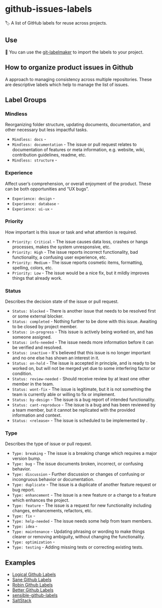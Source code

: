 # github-issues-labels
:label: A list of GitHub labels for reuse across projects.

## Use
:rocket: You can use the [git-labelmaker](https://github.com/himynameisdave/git-labelmaker) to import the labels to your project.

## How to organize product issues in Github
A approach to managing consistency across multiple repositories.
These are descriptive labels which help to manage the list of issues.

## Label Groups

### Mindless
Reorganizing folder structure, updating documents, documentation, and other necessary but less impactful tasks.
* `Mindless: docs` -
* `Mindless: documentation` - The issue or pull request relates to documentation of features or meta information, e.g. website, wiki, contribution guidelines, readme, etc.
* `Mindless: structure` -

### Experience
Affect user’s comprehension, or overall enjoyment of the product. These can be both opportunities and “UX bugs”.
* `Experience: design` -
* `Experience: database` -
* `Experience: ui-ux` -

### Priority
How important is this issue or task and what attention is required.
* `Priority: Critical` - The issue causes data loss, crashes or hangs processes, makes the system unresponsive, etc.
* `Priority: High` - The issue reports incorrect functionality, bad functionality, a confusing user experience, etc.
* `Priority: Medium` - The issue reports cosmetic items, formatting, spelling, colors, etc.
* `Priority: Low` - The issue would be a nice fix, but it mildly improves things that already work.

### Status
Describes the decision state of the issue or pull request.
* `Status: blocked` - There is another issue that needs to be resolved first or some external blocker.
* `Status: completed` - Nothing further to be done with this issue. Awaiting to be closed by project member.
* `Status: in-progress` - This issue is actively being worked on, and has someone assigned.
* `Status: info-needed` - The issue needs more information before it can be verified and resolved.
* `Status: inactive` - It's believed that this issue is no longer important and no one else has shown an interest in it.
* `Status: on-hold` - The issue is accepted in principle, and is ready to be worked on, but will not be merged yet due to some interfering factor or condition.
* `Status: review-needed` - Should receive review by at least one other member in the team.
* `Status: wont-fix` - The issue is legitimate, but it is not something the team is currently able or willing to fix or implement.
* `Status: by-design` - The issue is a bug report of intended functionality.
* `Status: cant-reproduce` - The issue is a bug and has been reviewed by a team member, but it cannot be replicated with the provided information and context. 
* `Status: <release>` - The issue is scheduled to be implemented by <Release>.

### Type
Describes the type of issue or pull request.
* `Type: breaking` - The issue is a breaking change which requires a major version bump.
* `Type: bug` - The issue documents broken, incorrect, or confusing behavior. 
* `Type: discussion` - Further discussion or changes of confusing or incongruous behavior or documentation.
* `Type: duplicate` - The issue is a duplicate of another feature request or bug report.
* `Type: enhancement` - The issue is a new feature or a change to a feature which enhances the project.
* `Type: feature` - The issue is a request for new functionality including changes, enhancements, refactors, etc.
* `Type: fix` -
* `Type: help-needed` - The issue needs some help from team members.
* `Type: idea` -
* `Type: maintenance` - Updating phrasing or wording to make things clearer or removing ambiguity, without changing the functionality.
* `Type: optimization` -
* `Type: testing` - Adding missing tests or correcting existing tests.

## Examples
* [Logical Github Labels](https://seantrane.com/posts/logical-colorful-github-labels-18230/)
* [Sane Github Labels](https://medium.com/@dave_lunny/sane-github-labels-c5d2e6004b63)
* [Robin Github Labels](https://robinpowered.com/blog/best-practice-system-for-organizing-and-tagging-github-issues)
* [Better Github Labels](https://blog.adam-marsden.co.uk/better-github-labels-f1360b43e0a7)
* [sensible-github-labels](https://github.com/Relequestual/sensible-github-labels)
* [SaltStack](https://docs.saltproject.io/en/latest/topics/development/labels.html)
